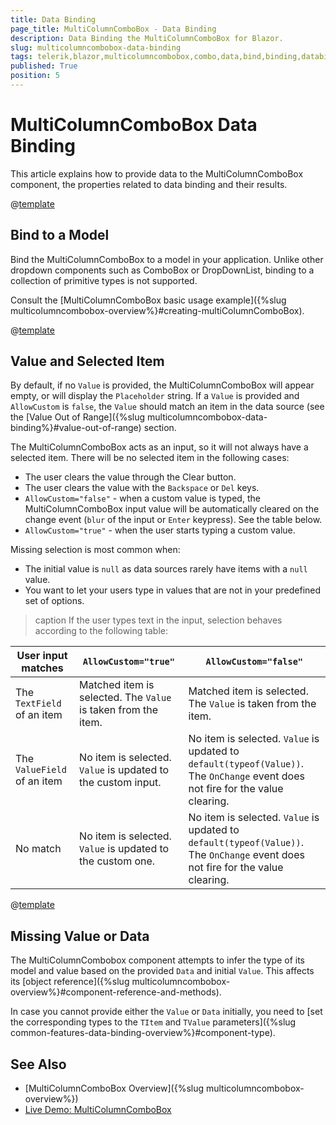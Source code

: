 ```yaml
---
title: Data Binding
page_title: MultiColumnComboBox - Data Binding
description: Data Binding the MultiColumnComboBox for Blazor.
slug: multicolumncombobox-data-binding
tags: telerik,blazor,multicolumncombobox,combo,data,bind,binding,databind
published: True
position: 5
---
```


# MultiColumnComboBox Data Binding

This article explains how to provide data to the MultiColumnComboBox component, the properties related to data binding and their results.

@[template](/_contentTemplates/common/general-info.md#valuebind-vs-databind-link)


## Bind to a Model

Bind the MultiColumnComboBox to a model in your application. Unlike other dropdown components such as ComboBox or DropDownList, binding to a collection of primitive types is not supported.

Consult the [MultiColumnComboBox basic usage example]({%slug multicolumncombobox-overview%}#creating-multiColumnComboBox).

@[template](/_contentTemplates/common/get-model-from-dropdowns.md#get-model-from-dropdowns)


## Value and Selected Item

By default, if no `Value` is provided, the MultiColumnComboBox will appear empty, or will display the `Placeholder` string. If a `Value` is provided and `AllowCustom` is `false`, the `Value` should match an item in the data source (see the [Value Out of Range]({%slug multicolumncombobox-data-binding%}#value-out-of-range) section.

The MultiColumnComboBox acts as an input, so it will not always have a selected item. There will be no selected item in the following cases:

* The user clears the value through the Clear button.
* The user clears the value with the `Backspace` or `Del` keys.
* `AllowCustom="false"` - when a custom value is typed, the MultiColumnComboBox input value will be automatically cleared on the change event (`blur` of the input or `Enter` keypress). See the table below.
* `AllowCustom="true"` - when the user starts typing a custom value.

Missing selection is most common when:

* The initial value is `null` as data sources rarely have items with a `null` value.
* You want to let your users type in values that are not in your predefined set of options.

>caption If the user types text in the input, selection behaves according to the following table:

| User input matches | `AllowCustom="true"` | `AllowCustom="false"` |
| --- | --- | --- |
| The `TextField` of an item | Matched item is selected. The `Value` is taken from the item. | Matched item is selected. The `Value` is taken from the item. |
| The `ValueField` of an item | No item is selected. `Value` is updated to the custom input. | No item is selected. `Value` is updated to `default(typeof(Value))`. The `OnChange` event does not fire for the value clearing. |
| No match | No item is selected. `Value` is updated to the custom one. | No item is selected. `Value` is updated to `default(typeof(Value))`. The `OnChange` event does not fire for the value clearing. |

@[template](/_contentTemplates/common/get-model-from-dropdowns.md#get-model-from-dropdowns)


## Missing Value or Data

The MultiColumnCombobox component attempts to infer the type of its model and value based on the provided `Data` and initial `Value`. This affects its [object reference]({%slug multicolumncombobox-overview%}#component-reference-and-methods).

In case you cannot provide either the `Value` or `Data` initially, you need to [set the corresponding types to the `TItem` and `TValue` parameters]({%slug common-features-data-binding-overview%}#component-type).


## See Also

* [MultiColumnComboBox Overview]({%slug multicolumncombobox-overview%})
* [Live Demo: MultiColumnComboBox](https://demos.telerik.com/blazor-ui/multicolumncombobox/overview)
